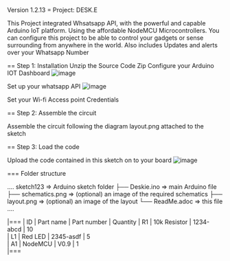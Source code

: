Version 1.2.13
= Project: DESK.E

This Project integrated Whsatsapp API, with the powerful and capable Arduino IoT platform. Using the affordable NodeMCU Microcontrollers.
You can configure this project to be able to control your gadgets or sense surrounding from anywhere in the world.
Also includes Updates and alerts over your Whatsapp Number

== Step 1: Installation
Unzip the Source Code Zip
Configure your Arduino IOT Dashboard
 ![image](https://user-images.githubusercontent.com/63401208/209717363-d6c05da7-182d-42cd-9172-ef3b16a4ccb0.png)

Set up your whatsapp API
 ![image](https://user-images.githubusercontent.com/63401208/209717367-62f21405-fee5-4b45-afd9-5653de065a6a.png)

Set your Wi-fi Access point Credentials

== Step 2: Assemble the circuit

Assemble the circuit following the diagram layout.png attached to the sketch

== Step 3: Load the code

Upload the code contained in this sketch on to your board
![image](https://user-images.githubusercontent.com/63401208/209717345-1c1ca899-6737-43fd-bdfc-7cd3bc7a3d21.png)

=== Folder structure

....
 sketch123                => Arduino sketch folder
  ├── Deskie.ino       => main Arduino file
  ├── schematics.png      => (optional) an image of the required schematics
  ├── layout.png          => (optional) an image of the layout
  └── ReadMe.adoc         => this file
....


|===
| ID | Part name      | Part number | Quantity
| R1 | 10k Resistor   | 1234-abcd   | 10       
| L1 | Red LED        | 2345-asdf   | 5        
| A1 | NodeMCU        |      V0.9   | 1        
|===

